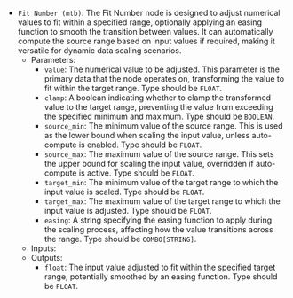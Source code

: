 - `Fit Number (mtb)`: The Fit Number node is designed to adjust numerical values to fit within a specified range, optionally applying an easing function to smooth the transition between values. It can automatically compute the source range based on input values if required, making it versatile for dynamic data scaling scenarios.
    - Parameters:
        - `value`: The numerical value to be adjusted. This parameter is the primary data that the node operates on, transforming the value to fit within the target range. Type should be `FLOAT`.
        - `clamp`: A boolean indicating whether to clamp the transformed value to the target range, preventing the value from exceeding the specified minimum and maximum. Type should be `BOOLEAN`.
        - `source_min`: The minimum value of the source range. This is used as the lower bound when scaling the input value, unless auto-compute is enabled. Type should be `FLOAT`.
        - `source_max`: The maximum value of the source range. This sets the upper bound for scaling the input value, overridden if auto-compute is active. Type should be `FLOAT`.
        - `target_min`: The minimum value of the target range to which the input value is scaled. Type should be `FLOAT`.
        - `target_max`: The maximum value of the target range to which the input value is adjusted. Type should be `FLOAT`.
        - `easing`: A string specifying the easing function to apply during the scaling process, affecting how the value transitions across the range. Type should be `COMBO[STRING]`.
    - Inputs:
    - Outputs:
        - `float`: The input value adjusted to fit within the specified target range, potentially smoothed by an easing function. Type should be `FLOAT`.
